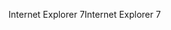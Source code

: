 <span data-ttu-id="743a8-101">Internet Explorer 7</span><span class="sxs-lookup"><span data-stu-id="743a8-101">Internet Explorer 7</span></span>